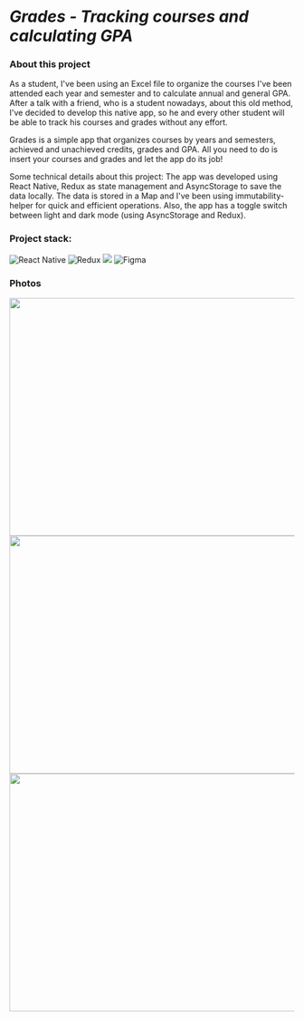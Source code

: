 # _Grades - Tracking courses and calculating GPA_

### About this project 

As a student, I've been using an Excel file to organize the courses I've been attended each year and semester and to calculate annual and general GPA. After a talk with a friend, who is a student nowadays, about this old method, I've decided to develop this native app, so he and every other student will be able to track his courses and grades without any effort.

Grades is a simple app that organizes courses by years and semesters, achieved and unachieved credits, grades and GPA. All you need to do is insert your courses and grades and let the app do its job!

Some technical details about this project: The app was developed using React Native, Redux as state management and AsyncStorage to save the data locally. The data is stored in a Map and I've been using immutability-helper for quick and efficient operations. Also, the app has a toggle switch between light and dark mode (using AsyncStorage and Redux).

### Project stack:

![React Native](https://img.shields.io/badge/react_native-%2320232a.svg?style=for-the-badge&logo=react&logoColor=%2361DAFB)
![Redux](https://img.shields.io/badge/redux-%23593d88.svg?style=for-the-badge&logo=redux&logoColor=white)
![](https://img.shields.io/badge/JavaScript-F7DF1E?style=for-the-badge&logo=javascript&logoColor=black)
![Figma](https://img.shields.io/badge/figma-%23F24E1E.svg?style=for-the-badge&logo=figma&logoColor=white)

### Photos

<img src="https://lh3.googleusercontent.com/DPvusAlGmhqKUFiCF7V0jEPIesLUllnupZrEPqvdrXXwo5JK3l9m_iMBWGITJg4Mx45uBaqZ7FrJYC408XvEhND9OWyQbYr26IjjgO7WTfr2dWq4OgoUGFzAMGYJuEu1sURlkcBGAg=w2400" width="600" height="420">
<img src="https://lh3.googleusercontent.com/3WQVNbzM5p8ETplzMwce3yXx3YFprUhT70J5iV5qrG3ScwGNAaYKNIxnb8iP6I2iX-5I1N5pgCP3Ef7H7_JmxUcz-94fU9_8W7cER3zvR3f9RyOlQaRnZWtw3D9nAqdDoHoy5N_Pug=w2400" width="600" height="420">
<img src="https://lh3.googleusercontent.com/m3E8Av31g67oeVyash0Lio7zf6YH4hR_l8e2UGGk6Xap38yx5f2mUNO5dBrZfW7g6V7M3Dxqpr8HbTFl8xI5P_YT8ivjzaIquWD_mEWKVPbdxvjNGQgvtHWLsqhjFUom8ifr99knzQ=w2400" width="600" height="420">

